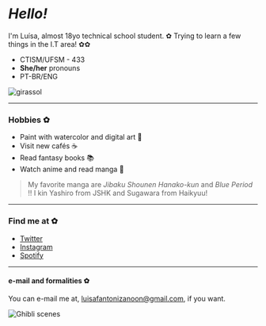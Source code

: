 # _Hello!_ 

I'm Luísa, almost 18yo technical school student. ✿
Trying to learn a few things in the I.T area! ✿✿

- CTISM/UFSM - 433
- **She/her** pronouns 
- PT-BR/ENG 

![girassol](https://64.media.tumblr.com/5e599f261b1c471bdbf57e52c0028678/tumblr_plfsfqo0Gk1rbud4zo1_500.gifv "girassol")

____
### Hobbies ✿

- Paint with watercolor and digital art 🎨 ️
- Visit new cafés ☕️
- Read fantasy books 📚
- Watch anime and read manga 🎥

> My favorite manga are _Jibaku Shounen Hanako-kun_ and _Blue Period_ !!
> I kin Yashiro from JSHK and Sugawara from Haikyuu!
____
### Find me at ✿

- [Twitter](https://twitter.com/fanonzee)
- [Instagram](https://www.instagram.com/luisafzn/)
- [Spotify](https://open.spotify.com/user/445y37cblbm9y6tr1dtih0ivo?si=b641f5a2ef20459d)
____
#### e-mail and formalities ✿

You can e-mail me at, luisafantonizanoon@gmail.com, if you want.

![Ghibli scenes](https://64.media.tumblr.com/881e28482fb70cd831a829a0a6a7bfae/tumblr_n8vmjiOYxW1tgifizo2_500.gifv "scenes")
